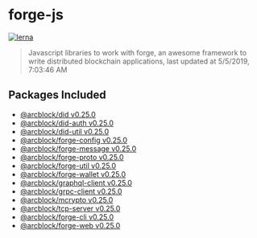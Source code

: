 # forge-js

[![lerna](https://img.shields.io/badge/maintained%20with-lerna-cc00ff.svg)](https://lernajs.io/)

> Javascript libraries to work with forge, an awesome framework to write distributed blockchain applications, last updated at 5/5/2019, 7:03:46 AM

## Packages Included

- [@arcblock/did v0.25.0](./packages/did)
- [@arcblock/did-auth v0.25.0](./packages/did-auth)
- [@arcblock/did-util v0.25.0](./packages/did-util)
- [@arcblock/forge-config v0.25.0](./packages/forge-config)
- [@arcblock/forge-message v0.25.0](./packages/forge-message)
- [@arcblock/forge-proto v0.25.0](./packages/forge-proto)
- [@arcblock/forge-util v0.25.0](./packages/forge-util)
- [@arcblock/forge-wallet v0.25.0](./packages/forge-wallet)
- [@arcblock/graphql-client v0.25.0](./packages/graphql-client)
- [@arcblock/grpc-client v0.25.0](./packages/grpc-client)
- [@arcblock/mcrypto v0.25.0](./packages/mcrypto)
- [@arcblock/tcp-server v0.25.0](./packages/tcp-server)
- [@arcblock/forge-cli v0.25.0](./apps/forge-cli)
- [@arcblock/forge-web v0.25.0](./apps/forge-web)
